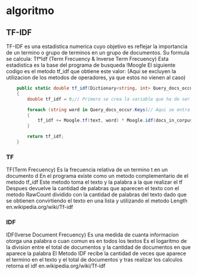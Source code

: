 # algoritmo
## TF-IDF 
TF-IDF es una estadistica numerica cuyo objetivo es reflejar la importancia de un termino o grupo de terminos en un grupo de documentos.
Su formula se calcula:
Tf*Idf
(Term Frecuency & Inverse Term Frecuency)
Esta estadistica es la base del programa de busqueda !Moogle
El siguiente codigo es el metodo tf_idf que obtiene este valor:
(Aqui se excluyen la utilizacion de los metodos de operadores, ya que estos no vienen al caso)
```csharp
    public static double tf_idf(Dictionary<string, int> Query_docs_occur, string text, int words_in_text, int docs_in_corpus, string query)
    {
        double tf_idf = 0;// Primero se crea la variable que ha de ser devuelva

        foreach (string word in Query_docs_occur.Keys)// Aqui se entra en un loop por cada palabra de la query Las cuales son las keys de este diccionario, siendo los values la cantidad de documentos en las que estas aparecen (Mas adelante se explicara el metodo que crea este diccionario)
        {                                                 
            tf_idf += Moogle.tf(text, word) * Moogle.idf(docs_in_corpus, Query_docs_occur[word]);// El tf-idf de la query es la suma de el tf-idf de cada palabra
        }

        return tf_idf;
    }

```
### TF 
TF(Term Frecuency)
Es la frecuencia relativa de un termino t en un documento d
En el programa existe como un metodo complementario de el metodo tf_idf
Este metodo toma el texto y la palabra a la que realizar el tf
Despues devuelve la cantidad de palabras que aparecen el texto con el metodo RawCount dividido con la cantidad de palabras del texto dado que se obtienen convirtiendo el texto en una lista y utilizando el metodo Length
en.wikipedia.org/wiki/Tf-idf
### IDF
IDF(Iverse Document Frecuency)
Es una medida de cuanta informacion otorga una palabra o cuan comun es en todos los textos 
Es el logaritmo de la division entre el total de documentos y la cantidad de documentos en que aparece la palabra 
El Metodo IDF recibe la cantidad de veces que aparece el termino en el texto y el total de documentos y tras realizar los calculos retorna el idf 
en.wikipedia.org/wiki/Tf-idf